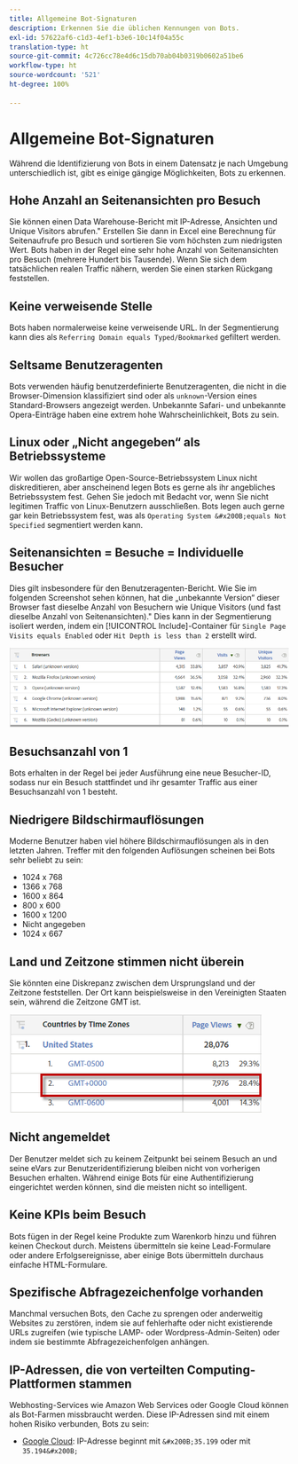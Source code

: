 ```yaml
---
title: Allgemeine Bot-Signaturen
description: Erkennen Sie die üblichen Kennungen von Bots.
exl-id: 57622af6-c1d3-4ef1-b3e6-10c14f04a55c
translation-type: ht
source-git-commit: 4c726cc78e4d6c15db70ab04b0319b0602a51be6
workflow-type: ht
source-wordcount: '521'
ht-degree: 100%

---
```


# Allgemeine Bot-Signaturen

Während die Identifizierung von Bots in einem Datensatz je nach Umgebung unterschiedlich ist, gibt es einige gängige Möglichkeiten, Bots zu erkennen.

## Hohe Anzahl an Seitenansichten pro Besuch

Sie können einen Data Warehouse-Bericht mit IP-Adresse, Ansichten und Unique Visitors abrufen.&quot; Erstellen Sie dann in Excel eine Berechnung für Seitenaufrufe pro Besuch und sortieren Sie vom höchsten zum niedrigsten Wert. Bots haben in der Regel eine sehr hohe Anzahl von Seitenansichten pro Besuch (mehrere Hundert bis Tausende). Wenn Sie sich dem tatsächlichen realen Traffic nähern, werden Sie einen starken Rückgang feststellen.

## Keine verweisende Stelle

Bots haben normalerweise keine verweisende URL. In der Segmentierung kann dies als `Referring Domain equals Typed/Bookmarked` gefiltert werden.

## Seltsame Benutzeragenten

Bots verwenden häufig benutzerdefinierte Benutzeragenten, die nicht in die Browser-Dimension klassifiziert sind oder als `unknown`-Version eines Standard-Browsers angezeigt werden. Unbekannte Safari- und unbekannte Opera-Einträge haben eine extrem hohe Wahrscheinlichkeit, Bots zu sein.

## Linux oder „Nicht angegeben“ als Betriebssysteme

Wir wollen das großartige Open-Source-Betriebssystem Linux nicht diskreditieren, aber anscheinend legen Bots es gerne als ihr angebliches Betriebssystem fest. Gehen Sie jedoch mit Bedacht vor, wenn Sie nicht legitimen Traffic von Linux-Benutzern ausschließen. Bots legen auch gerne gar kein Betriebssystem fest, was als `Operating System &#x200B;equals Not Specified` segmentiert werden kann.

## Seitenansichten = Besuche = Individuelle Besucher

Dies gilt insbesondere für den Benutzeragenten-Bericht. Wie Sie im folgenden Screenshot sehen können, hat die „unbekannte Version“ dieser Browser fast dieselbe Anzahl von Besuchern wie Unique Visitors (und fast dieselbe Anzahl von Seitenansichten).&quot; Dies kann in der Segmentierung isoliert werden, indem ein [!UICONTROL Include]-Container für `Single Page Visits equals Enabled` oder `Hit Depth is less than 2` erstellt wird.

![](assets/bots-browsers-unknown.png)

## Besuchsanzahl von 1

Bots erhalten in der Regel bei jeder Ausführung eine neue Besucher-ID, sodass nur ein Besuch stattfindet und ihr gesamter Traffic aus einer Besuchsanzahl von 1 besteht.

## Niedrigere Bildschirmauflösungen

Moderne Benutzer haben viel höhere Bildschirmauflösungen als in den letzten Jahren. Treffer mit den folgenden Auflösungen scheinen bei Bots sehr beliebt zu sein:

* 1024 x 768&#x200B;&#x200B;
* 1366 x 768
* 1600 x 864
* 800 x 600
* 1600 x 1200
* Nicht angegeben
* 1024 x 667

## Land und Zeitzone stimmen nicht überein

Sie könnten eine Diskrepanz zwischen dem Ursprungsland und der Zeitzone feststellen. Der Ort kann beispielsweise in den Vereinigten Staaten sein, während die Zeitzone GMT ist.

![](assets/bots-country-time-zone.png)

## Nicht angemeldet

Der Benutzer meldet sich zu keinem Zeitpunkt bei seinem Besuch an und seine eVars zur Benutzeridentifizierung bleiben nicht von vorherigen Besuchen erhalten. Während einige Bots für eine Authentifizierung eingerichtet werden können, sind die meisten nicht so intelligent.

## Keine KPIs beim Besuch

Bots fügen in der Regel keine Produkte zum Warenkorb hinzu und führen keinen Checkout durch. Meistens übermitteln sie keine Lead-Formulare oder andere Erfolgsereignisse, aber einige Bots übermitteln durchaus einfache HTML-Formulare.

## Spezifische Abfragezeichenfolge vorhanden

Manchmal versuchen Bots, den Cache zu sprengen oder anderweitig Websites zu zerstören, indem sie auf fehlerhafte oder nicht existierende URLs zugreifen (wie typische LAMP- oder Wordpress-Admin-Seiten) oder indem sie bestimmte Abfragezeichenfolgen anhängen.

## IP-Adressen, die von verteilten Computing-Plattformen stammen

Webhosting-Services wie Amazon Web Services oder Google Cloud können als Bot-Farmen missbraucht werden. Diese IP-Adressen sind mit einem hohen Risiko verbunden, Bots zu sein:
&#x200B;
* [Google Cloud](https://cloud.google.com/compute/): IP-Adresse beginnt mit `&#x200B;35.199` oder mit `35.194&#x200B;`
